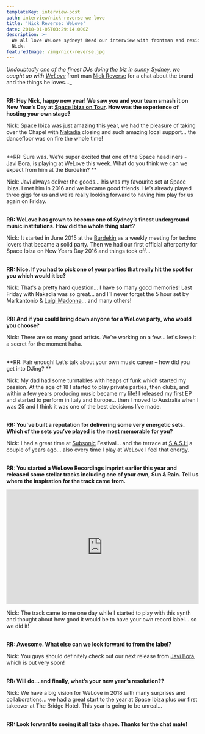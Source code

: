 ```yaml
---
templateKey: interview-post
path: interview/nick-reverse-we-love
title: 'Nick Reverse: WeLove'
date: 2018-01-05T03:29:14.000Z
description: >-
  We all love WeLove sydney! Read our interview with frontman and resident DJ
  Nick.
featuredImage: /img/nick-reverse.jpg
---
```

_Undoubtedly one of the finest DJs doing the biz in sunny Sydney, we caught up with [WeLove](https://www.facebook.com/welovesydneyunderground/)_ front man [Nick Reverse](https://www.facebook.com/nickreverse/) for a chat about the brand and the things he loves..._
<br><br>

**RR: Hey Nick, happy new year! We saw you and your team smash it on New Year’s Day at **[**Space Ibiza on Tour**](https://www.facebook.com/events/163826680868206/)**. How was the experience of hosting your own stage?**

Nick: Space Ibiza was just amazing this year, we had the pleasure of taking over the Chapel with [Nakadia](https://magazine.ravereviewz.net/interview/nakadia-welove) closing and such amazing local support... the dancefloor was on fire the whole time!
<br><br>

**RR: Sure was. We’re super excited that one of the Space headliners - Javi Bora, is playing at WeLove this week. What do you think we can we expect from him at the Burdekin? **

Nick: Javi always deliver the goods... his was my favourite set at Space Ibiza. I met him in 2016 and we became good friends. He’s already played three gigs for us and we’re really looking forward to having him play for us again on Friday.
<br><br>

**RR: WeLove has grown to become one of Sydney’s finest underground music institutions. How did the whole thing start?**

Nick: It started in June 2015 at the [Burdekin](https://www.facebook.com/BurdekinHotel/) as a weekly meeting for techno lovers that became a solid party. Then we had our first official afterparty for Space Ibiza on New Years Day 2016 and things took off…
<br><br>

**RR: Nice. If you had to pick one of your parties that really hit the spot for you which would it be?**

Nick:  That's a pretty hard question... I have so many good memories! Last Friday with Nakadia was so great… and I’ll never forget the 5 hour set by Markantonio & [Luigi Madonna](https://www.facebook.com/ravereviewz/videos/623591744658512/)… and many others!
<br><br>

**RR: And if you could bring down anyone for a WeLove party, who would you choose?**

Nick: There are so many good artists. We’re working on a few… let's keep it a secret for the moment haha.
<br><br>

**RR: Fair enough! Let’s talk about your own music career – how did you get into DJing? **

Nick: My dad had some turntables with heaps of funk which started my passion. At the age of 18 I started to play private parties, then clubs, and within a few years producing music became my life! I released my first EP and started to perform in Italy and Europe... then I moved to Australia when I was 25 and I think it was one of the best decisions I’ve made.
<br><br>

**RR: You’ve built a reputation for delivering some very energetic sets. Which of the sets you’ve played is the most memorable for you?**

Nick: I had a great time at [Subsonic](https://www.facebook.com/subsonicmusic/) Festival… and the terrace at [S.A.S.H](https://www.facebook.com/sashsundays/) a couple of years ago… also every time I play at WeLove I feel that energy.
<br><br>

**RR: You started a WeLove Recordings imprint earlier this year and released some stellar tracks including one of your own, Sun & Rain. Tell us where the inspiration for the track came from.**

<iframe width="100%" height="300" scrolling="no" frameborder="no" allow="autoplay" src="https://w.soundcloud.com/player/?url=https%3A//api.soundcloud.com/tracks/289543985&color=%23ff5500&auto_play=false&hide_related=false&show_comments=true&show_user=true&show_reposts=false&show_teaser=true&visual=true"></iframe>

Nick: The track came to me one day while I started to play with this synth and thought about how good it would be to have your own record label… so we did it!
<br><br>

**RR: Awesome. What else can we look forward to from the label?**

Nick: You guys should definitely check out our next release from [Javi Bora](https://magazine.ravereviewz.net/interview/javi-bora), which is out very soon!
<br><br>

**RR: Will do… and finally, what’s your new year’s resolution??**

Nick: We have a big vision for WeLove in 2018 with many surprises and collaborations… we had a great start to the year at Space Ibiza plus our first takeover at The Bridge Hotel. This year is going to be unreal…
<br><br>

**RR: Look forward to seeing it all take shape. Thanks for the chat mate!**
